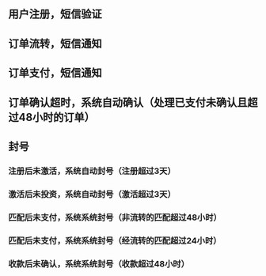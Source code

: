 ## 用户注册，短信验证

## 订单流转，短信通知

## 订单支付，短信通知

## 订单确认超时，系统自动确认（处理已支付未确认且超过48小时的订单）


## 封号

### 注册后未激活，系统自动封号（注册超过3天）

### 激活后未投资，系统自动封号（激活超过3天）

### 匹配后未支付，系统系统封号（非流转的匹配超过48小时）

### 匹配后未支付，系统系统封号（经流转的匹配超过24小时）

### 收款后未确认，系统系统封号（收款超过48小时）
